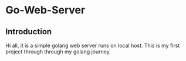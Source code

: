 # Go-Web-Server

## Introduction
Hi all, it is a simple golang web server runs on local host. This is my first project through through my golang journey.
